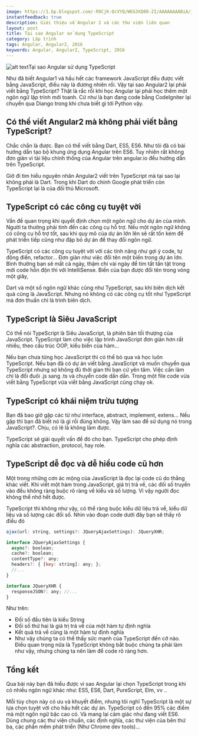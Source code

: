 ```yaml
---
image: https://1.bp.blogspot.com/-R9CjK-QcVYQ/WEG3XQ00-2I/AAAAAAAABiA/j2ux7ozqw0Aj7eHERa_8V8CxWczhKjqXQCLcB/s320/tai%2Bsao%2Bangular%2Bchon%2Btypescript.png
instantfeedback: true
description: Giới thiệu về Angular 2 và các thư viện liên quan
layout: post
title: Tại sao Angular sử dụng TypeScript
category: Lập trình
tags: Angular, Angular2, 2016
keywords: Angular, Angular2, TypeScript, 2016
---
```


![alt text](https://1.bp.blogspot.com/-R9CjK-QcVYQ/WEG3XQ00-2I/AAAAAAAABiA/j2ux7ozqw0Aj7eHERa_8V8CxWczhKjqXQCLcB/s320/tai%2Bsao%2Bangular%2Bchon%2Btypescript.png "Tại sao Angular sử dụng TypeScript")Tại sao Angular sử dụng TypeScript

Như đã biết Angular1 và hầu hết các framework JavaScript đều được viết bằng JavaScript, điều này là đương nhiên rồi. Vậy tại sao Angular2 lại phải viết bằng TypeScript? Thật là rắc rối khi học Angular lại phải học thêm một ngôn ngữ lập trình mới toanh. Cứ như là bạn đang code bằng CodeIgniter lại chuyển qua Diango trong khi chưa biết gì tới Python vậy.

## Có thể viết Angular2 mà không phải viết bằng TypeScript?

Chắc chắn là được. Bạn có thể viết bằng Dart, ES5, ES6. Như tôi đã có bài hướng dẫn tạo bộ khung ứng dụng Angular trên ES6. Tuy nhiên rất không đơn giản vì tài liệu chính thống của Angular trên angular.io đều hướng dẫn trên TypeScript.

Giờ đi tìm hiểu nguyên nhân Angular2 viết trên TypeScript mà tại sao lại không phải là Dart. Trong khi Dart do chính Google phát triển còn TypeScript lại là của đối thủ Microsoft.

## TypeScript có các công cụ tuyệt vời

Vấn đề quan trọng khi quyết định chọn một ngôn ngữ cho dự án của mình. Người ta thường phải tính đến các công cụ hỗ trợ. Nếu một ngôn ngữ không có công cụ hỗ trợ tốt, sau khi quy mô của dự án lớn lên sẽ rất tốn kém để phát triển tiếp cũng như đập bỏ dự án để thay đổi ngôn ngữ.

TypeScript có các công cụ tuyệt vời với các tính năng như gợi ý code, tự động điền, refactor... Đơn giản như việc đổi tên một biến trong dự án lớn. Bình thường bạn sẽ mất cả ngày, thậm chí vài ngày để tìm tất tần tật trong mới code hỗn độn thì với IntelliSense. Biến của bạn được đổi tên trong vòng một giây,

Dart và một số ngôn ngữ khác cũng như TypeScript, sau khi biên dịch kết quả cũng là JavaScript. Nhưng nó không có các công cụ tốt như TypeScript mà đơn thuần chỉ là trình biên dịch.

## TypeScript là Siêu JavaScript

Có thể nói TypeScript là Siêu JavaScript, là phiên bản tối thượng của JavaScript. TypeScript làm cho việc lập trình JavaScript đơn giản hơn rất nhiều, theo cấu trúc OOP, kiểu biến của hàm...

Nếu bạn chưa từng học JavaScript thì có thể bỏ qua và học luôn TypeScript. Nếu bạn đã có dự án viết bằng JavaScript và muốn chuyển qua TypeScript nhưng sợ không đủ thời gian thì bạn cứ yên tâm. Việc cần làm chỉ là đổi đuôi .js sang .ts và chuyển code dần dần. Trong một file code vừa viết bằng TypeScript vừa viết bằng JavaScript cũng chạy ok.

## TypeScript có khái niệm trừu tượng

Bạn đã bao giờ gặp các từ như interface, abstract, implement, extens... Nếu gặp thì bạn đã biết nó là gì rồi đúng không. Vậy làm sao để sử dụng nó trong JavaScript?. Chịu, có lẽ là không làm được.

TypeScript sẽ giải quyết vấn đề đó cho bạn. TypeScript cho phép định nghĩa các abstraction, protocol, hay role.

## TypeScript dễ đọc và dễ hiểu code cũ hơn

Một trong những cơn ác mộng của JavaScript là đọc lại code cũ do thằng khác viết. Khi viết một hàm trong JavaScript, giá trị trả về, các đối số truyền vào đều không ràng buộc rõ ràng về kiểu và số lượng. Vì vậy người đọc không thể nhớ hết được.

TypeScript thì không như vậy, có thể ràng buộc kiểu dữ liệu trả về, kiểu dữ liệu và số lượng các đối số. Nhìn vào đoạn code dưới đây bạn sẽ thấy rõ điều đó

```javascript
ajax(url: string, settings?: JQueryAjaxSettings): JQueryXHR; 

interface JQueryAjaxSettings { 
  async?: boolean; 
  cache?: boolean; 
  contentType?: any; 
  headers?: { [key: string]: any; }; 
  //... 
} 

interface JQueryXHR { 
  responseJSON?: any; //... 
}
```

Như trên:

- Đối số đầu tiên là kiểu String
- Đối số thứ hai là giá trị trả về của một hàm tự định nghĩa
- Kết quả trả về cũng là một hàm tự định nghĩa
- Như vậy chúng ta có thể thấy sức mạnh của TypeScript đến cỡ nào. Điều quan trọng nữa là TypeScript không bắt buộc chúng ta phải làm như vậy, nhưng chúng ta nên làm để code rõ ràng hơn.

## Tổng kết
Qua bài này bạn đã hiểu được vì sao Angular lại chọn TypeScript trong khi có nhiều ngôn ngữ khác như: ES5, ES6, Dart, PureScript, Elm, vv .. 

Mỗi tùy chọn này có ưu và khuyết điểm, nhưng tôi nghĩ TypeScript là một sự lựa chọn tuyệt vời cho hầu hết các dự án. TypeScript có đến 95% các điểm mà một ngôn ngữ bậc cao có. Và mang lại cảm giác như đang viết ES6. Dùng chung các thư viện chuẩn, các định nghĩa, các thư viện của bên thứ ba, các phần mềm phát triển (Như Chrome dev tools)... 